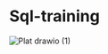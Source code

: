 # Sql-training
![Plat drawio (1)](https://github.com/izaazwaskito/sql-training/assets/116268166/c118c59d-0041-4393-9da7-13533420eebc)

